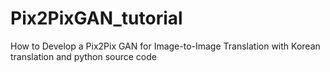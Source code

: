 # Pix2PixGAN_tutorial
How to Develop a Pix2Pix GAN for Image-to-Image Translation with Korean translation and python source code
